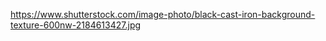 <!-- https://i.pinimg.com/originals/3a/61/8f/3a618f45228dd352067ba4c17dfccc21.jpg -->
<!-- https://i.pinimg.com/originals/88/08/c9/8808c9c651d06c3f98ca8b7e86ce081b.gif -->
<!-- https://purepng.com/public/uploads/medium/purepng.com-old-televisiontvtelecommunicationmonochromeblack-and-whittelevisionoldblack-and-white-1421526536072yn6cs.png -->

https://www.shutterstock.com/image-photo/black-cast-iron-background-texture-600nw-2184613427.jpg

<!-- Sound Effect by <a href="https://pixabay.com/users/kokoreli777-39793239/?utm_source=link-attribution&utm_medium=referral&utm_campaign=music&utm_content=169418">michael koreli</a> from <a href="https://pixabay.com//?utm_source=link-attribution&utm_medium=referral&utm_campaign=music&utm_content=169418">Pixabay</a> -->
<!-- Sound Effect by <a href="https://pixabay.com/users/phoenix_connection_brazil-6017471/?utm_source=link-attribution&utm_medium=referral&utm_campaign=music&utm_content=99265">Sandro Lima</a> from <a href="https://pixabay.com/sound-effects//?utm_source=link-attribution&utm_medium=referral&utm_campaign=music&utm_content=99265">Pixabay</a> -->

<!-- https://images-wixmp-ed30a86b8c4ca887773594c2.wixmp.com/f/48d2cb06-849c-4c1d-8ed1-36c018d58582/d1zq5fx-2b9cd48d-1b4c-4541-918d-d3dec593f032.png/v1/fill/w_600,h_232,q_75,strp/brass_nameplate_by_aeltari.png?token=eyJ0eXAiOiJKV1QiLCJhbGciOiJIUzI1NiJ9.eyJpc3MiOiJ1cm46YXBwOjdlMGQxODg5ODIyNjQzNzNhNWYwZDQxNWVhMGQyNmUwIiwic3ViIjoidXJuOmFwcDo3ZTBkMTg4OTgyMjY0MzczYTVmMGQ0MTVlYTBkMjZlMCIsImF1ZCI6WyJ1cm46c2VydmljZTppbWFnZS5vcGVyYXRpb25zIl0sIm9iaiI6W1t7InBhdGgiOiIvZi80OGQyY2IwNi04NDljLTRjMWQtOGVkMS0zNmMwMThkNTg1ODIvZDF6cTVmeC0yYjljZDQ4ZC0xYjRjLTQ1NDEtOTE4ZC1kM2RlYzU5M2YwMzIucG5nIiwid2lkdGgiOiI8PTYwMCIsImhlaWdodCI6Ijw9MjMyIn1dXX0.4w58uBFl8sRfG28GkwPO4p0-gfH_ouzUGzEKDXNho58 -->

<!-- https://www.graphicsfuel.com/wp-content/uploads/2012/07/red-book.png -->

